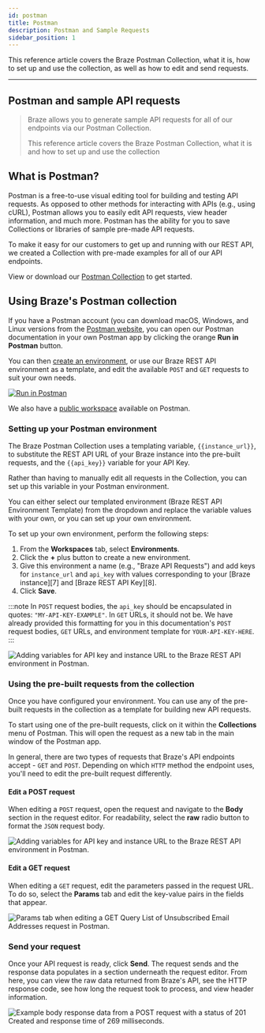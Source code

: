 ```yaml
---
id: postman
title: Postman
description: Postman and Sample Requests
sidebar_position: 1
---
```


This reference article covers the Braze Postman Collection, what it is, how to set up and use the collection, as well as how to edit and send requests.

---

## Postman and sample API requests

> Braze allows you to generate sample API requests for all of our endpoints via our Postman Collection.
>
> This reference article covers the Braze Postman Collection, what it is and how to set up and use the collection

## What is Postman?

Postman is a free-to-use visual editing tool for building and testing API requests.
As opposed to other methods for interacting with APIs (e.g., using cURL), Postman allows you to easily edit API requests, view header information, and much more.
Postman has the ability for you to save Collections or libraries of sample pre-made API requests.

To make it easy for our customers to get up and running with our REST API, we created a Collection with pre-made examples for all of our API endpoints.

View or download our [Postman Collection](https://www.getpostman.com/collections/29baa41d7ba930673ef0) to get started.

## Using Braze's Postman collection

If you have a Postman account (you can download macOS, Windows, and Linux versions from the [Postman website](htps://getpostman.com),
you can open our Postman documentation in your own Postman app by clicking the orange **Run in Postman** button.

You can then [create an environment](#setting-up-your-postman-environment), or use our Braze REST API environment as a template, and edit the available `POST` and `GET` requests to suit your own needs.

[![Run in Postman](https://run.pstmn.io/button.svg)](https://app.getpostman.com/run-collection/29baa41d7ba930673ef0?action=collection%2Fimport)

We also have a [public workspace](https://www.postman.com/braze-inc/workspace/braze-public-workspace/overview) available on Postman.

### Setting up your Postman environment

The Braze Postman Collection uses a templating variable, `{{instance_url}}`, to substitute the REST API URL of your Braze instance into the pre-built requests, and the `{{api_key}}` variable for your API Key.

Rather than having to manually edit all requests in the Collection, you can set up this variable in your Postman environment.

You can either select our templated environment (Braze REST API Environment Template) from the dropdown and replace the variable values with your own, or you can set up your own environment.


To set up your own environment, perform the following steps:

1. From the **Workspaces** tab, select **Environments**.
2. Click the **+** plus button to create a new environment.
3. Give this environment a name (e.g., "Braze API Requests") and add keys for `instance_url` and `api_key` with values corresponding to your [Braze instance][7] and [Braze REST API Key][8].
4. Click **Save**.

:::note
In `POST` request bodies, the `api_key` should be encapsulated in quotes: `"MY-API-KEY-EXAMPLE"`. In `GET` URLs, it should not be. We have already provided this formatting for you in this documentation's `POST` request bodies, `GET` URLs, and environment template for `YOUR-API-KEY-HERE`.
:::

![Adding variables for API key and instance URL to the Braze REST API environment in Postman.](/img//postman_variable.png)

### Using the pre-built requests from the collection

Once you have configured your environment.
You can use any of the pre-built requests in the collection as a template for building new API requests.

To start using one of the pre-built requests, click on it within the **Collections** menu of Postman.
This will open the request as a new tab in the main window of the Postman app.

In general, there are two types of requests that Braze's API endpoints accept - `GET` and `POST`.
Depending on which `HTTP` method the endpoint uses, you'll need to edit the pre-built request differently.

#### Edit a POST request

When editing a `POST` request, open the request and navigate to the **Body** section in the request editor.
For readability, select the **raw** radio button to format the `JSON` request body.

![Adding variables for API key and instance URL to the Braze REST API environment in Postman.](/img//postman_post.png)

#### Edit a GET request

When editing a `GET` request, edit the parameters passed in the request URL.
To do so, select the **Params** tab and edit the key-value pairs in the fields that appear.

![Params tab when editing a GET Query List of Unsubscribed Email Addresses request in Postman.](/img/postman_get.png)

### Send your request

Once your API request is ready, click **Send**.
The request sends and the response data populates in a section underneath the request editor.
From here, you can view the raw data returned from Braze's API, see the HTTP response code, see how long the request took to process, and view header information.

![Example body response data from a POST request with a status of 201 Created and response time of 269 milliseconds.](/img/postman_response.png)
